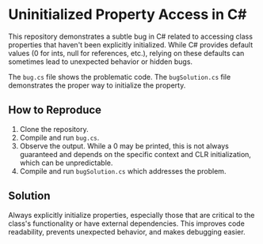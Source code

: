 # Uninitialized Property Access in C#

This repository demonstrates a subtle bug in C# related to accessing class properties that haven't been explicitly initialized.  While C# provides default values (0 for ints, null for references, etc.), relying on these defaults can sometimes lead to unexpected behavior or hidden bugs.

The `bug.cs` file shows the problematic code. The `bugSolution.cs` file demonstrates the proper way to initialize the property.

## How to Reproduce
1. Clone the repository.
2. Compile and run `bug.cs`.
3. Observe the output.  While a 0 may be printed, this is not always guaranteed and depends on the specific context and CLR initialization, which can be unpredictable.
4. Compile and run `bugSolution.cs` which addresses the problem.

## Solution
Always explicitly initialize properties, especially those that are critical to the class's functionality or have external dependencies.  This improves code readability, prevents unexpected behavior, and makes debugging easier.